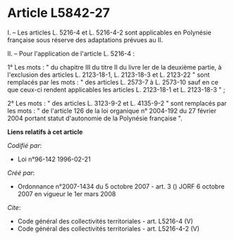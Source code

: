 # Article L5842-27

I. – Les articles L. 5216-4 et L. 5216-4-2 sont applicables en Polynésie française sous réserve des adaptations prévues au
II.

II. – Pour l'application de l'article L. 5216-4 :

1° Les mots : " du chapitre III du titre II du livre Ier de la deuxième partie, à l'exclusion des articles L. 2123-18-1, L.
2123-18-3 et L. 2123-22 " sont remplacés par les mots : " des articles L. 2573-7 à L. 2573-10 sauf en ce que ceux-ci rendent
applicables les articles L. 2123-18-1 et L. 2123-18-3 " ;

2° Les mots : " des articles L. 3123-9-2 et L. 4135-9-2 " sont remplacés par les mots : " de l'article 126 de la loi
organique n° 2004-192 du 27 février 2004 portant statut d'autonomie de la Polynésie française ".

**Liens relatifs à cet article**

_Codifié par_:

  - Loi n°96-142 1996-02-21

_Créé par_:

  - Ordonnance n°2007-1434 du 5 octobre 2007 - art. 3 () JORF 6 octobre 2007 en vigueur le 1er mars 2008

_Cite_:

  - Code général des collectivités territoriales - art. L5216-4 (V)
  - Code général des collectivités territoriales - art. L5216-4-2 (V)
